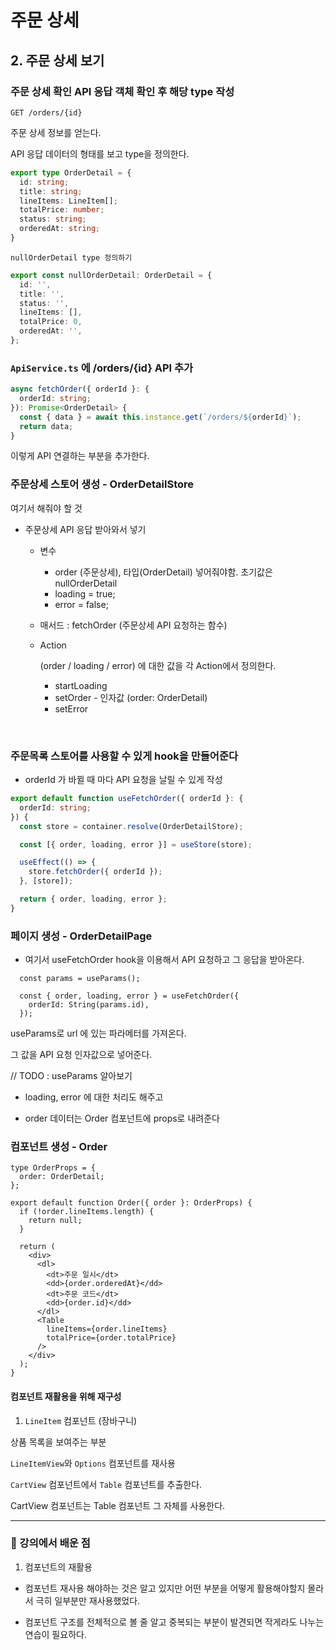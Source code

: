 # 주문 상세

## 2. 주문 상세 보기

### 주문 상세 확인 API 응답 객체 확인 후 해당 type 작성

`GET /orders/{id}`

주문 상세 정보를 얻는다.

API 응답 데이터의 형태를 보고 type을 정의한다.

```ts
export type OrderDetail = {
  id: string;
  title: string;
  lineItems: LineItem[];
  totalPrice: number;
  status: string;
  orderedAt: string;
}
```

`nullOrderDetail type 정의하기`

```ts
export const nullOrderDetail: OrderDetail = {
  id: '',
  title: '',
  status: '',
  lineItems: [],
  totalPrice: 0,
  orderedAt: '',
};
```

### `ApiService.ts` 에 /orders/{id} API 추가

```ts
async fetchOrder({ orderId }: {
  orderId: string;
}): Promise<OrderDetail> {
  const { data } = await this.instance.get(`/orders/${orderId}`);
  return data;
}
```

이렇게 API 연결하는 부분을 추가한다.

### 주문상세 스토어 생성 - OrderDetailStore

여기서 해줘야 할 것

- 주문상세 API 응답 받아와서 넣기

  - 변수
    - order (주문상세), 타입(OrderDetail) 넣어줘야함. 초기값은 nullOrderDetail
    - loading = true;
    - error = false;

  - 매서드 : fetchOrder (주문상세 API 요청하는 함수)

  - Action

    (order / loading / error) 에 대한 값을 각 Action에서 정의한다.
    - startLoading
    - setOrder - 인자값 (order: OrderDetail)
    - setError

</br>

### 주문목록 스토어를 사용할 수 있게 hook을 만들어준다

- orderId 가 바뀔 때 마다 API 요청을 날릴 수 있게 작성

```ts
export default function useFetchOrder({ orderId }: {
  orderId: string;
}) {
  const store = container.resolve(OrderDetailStore);

  const [{ order, loading, error }] = useStore(store);

  useEffect(() => {
    store.fetchOrder({ orderId });
  }, [store]);

  return { order, loading, error };
}
```

### 페이지 생성 - OrderDetailPage

- 여기서 useFetchOrder hook을 이용해서 API 요청하고 그 응답을 받아온다.

```tsx
  const params = useParams();

  const { order, loading, error } = useFetchOrder({
    orderId: String(params.id),
  });
```

useParams로 url 에 있는 파라메터를 가져온다.

그 값을 API 요청 인자값으로 넣어준다.

// TODO : useParams 알아보기

- loading, error 에 대한 처리도 해주고

- order 데이터는 Order 컴포넌트에 props로 내려준다

### 컴포넌트 생성 - Order

```tsx
type OrderProps = {
  order: OrderDetail;
};

export default function Order({ order }: OrderProps) {
  if (!order.lineItems.length) {
    return null;
  }

  return (
    <div>
      <dl>
        <dt>주문 일시</dt>
        <dd>{order.orderedAt}</dd>
        <dt>주문 코드</dt>
        <dd>{order.id}</dd>
      </dl>
      <Table
        lineItems={order.lineItems}
        totalPrice={order.totalPrice}
      />
    </div>
  );
}
```

#### 컴포넌트 재활용을 위해 재구성

1. `LineItem` 컴포넌트 (장바구니)

상품 목록을 보여주는 부분

`LineItemView`와 `Options` 컴포넌트를 재사용

`CartView` 컴포넌트에서 `Table` 컴포넌트를 추출한다.

CartView 컴포넌트는 Table 컴포넌트 그 자체를 사용한다.

---

### 🌟 강의에서 배운 점

1. 컴포넌트의 재활용

- 컴포넌트 재사용 해야하는 것은 알고 있지만 어떤 부분을 어떻게 활용해야할지 몰라서 극히 일부분만 재사용했었다.

- 컴포넌트 구조를 전체적으로 볼 줄 알고 중복되는 부분이 발견되면 작게라도 나누는 연습이 필요하다.
